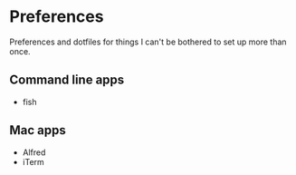 # Preferences

Preferences and dotfiles for things I can't be bothered to set up more than once.

## Command line apps

- fish

## Mac apps

- Alfred
- iTerm
